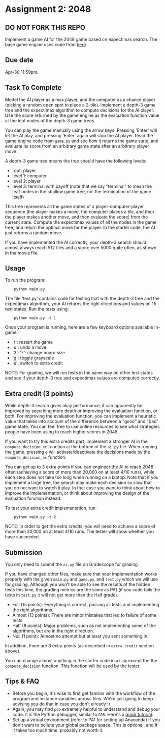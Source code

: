 Assignment 2: 2048
=========
DO NOT FORK THIS REPO
----
Implement a game AI for the 2048 game based on expectimax search. The base game engine uses code from [here](https://gist.github.com/lewisjdeane/752eeba4635b479f8bb2). 

Due date
-----
Apr-30 11:59pm. 

Task To Complete
-----
Model the AI player as a max player, and the computer as a chance player (picking a random open spot to place a 2-tile). Implement a depth-3 game tree and the expectimax algorithm to compute decisions for the AI player. Use the score returned by the game engine as the evaluation function value at the leaf nodes of the depth-3 game trees. 

You can play the game manually using the arrow keys. Pressing 'Enter' will let the AI play, and pressing 'Enter' again will stop the AI player. Read the game engine code from `game.py` and see how it returns the game state, and evaluate its score from an arbitrary game state after an arbitrary player move. 

A depth-3 game tree means the tree should have the following levels: 

- root: player
- level 1: computer 
- level 2: player
- level 3: terminal with payoff (note that we say "terminal" to mean the leaf nodes in the shallow game tree, not the termination of the game itself)

This tree represents all the game states of a player-computer-player sequence (the player makes a move, the computer places a tile, and then the player makes another move, and then evaluate the score) from the current state. Compute the expectimax values of all the nodes in the game tree, and return the optimal move for the player. In the starter code, the AI just returns a random move.

If you have implemented the AI correctly, your depth-3 search should almost always reach 512 tiles and a score over 5000 quite often, as shown in the movie file. 

Usage
-----
To run the program:
```
    python main.py
```

The file 'test.py' contains code for testing that with the depth-3 tree and the expectimax algorithm, your AI returns the right directions and values on 15 test states. Run the tests using:
```
    python main.py -t 1
```

Once your program is running, here are a few keyboard options available in-game:
- 'r': restart the game
- 'u': undo a move
- '3'-'7': change board size
- 'g': toggle grayscale
- 'e': switch to extra credit

NOTE: For grading, we will run tests in the same way on other test states and see if your depth-3 tree and expectimax values are computed correctly. 

Extra credit (3 points)
------
While depth-3 search gives okay performance, it can apparently be improved by searching more depth or improving the evaluation function, or both. For improving the evaluation function, you can implement a heuristic value that takes into account of the difference between a "good" and "bad" game state. You can feel free to use online resources to see what strategies people have been using to reach higher scores in 2048. 

If you want to try this extra credits part, implement a stronger AI in the `compute_decision_ec` function at the bottom of the `ai.py` file. When running the game, pressing `e` will activate/deactivate the decisions made by the `compute_decision_ec` function. 

You can get up to 3 extra points if you can engineer the AI to reach 2048 often (achieving a score of more than 20,000 on at least 4/10 runs), while each step does not take too long when running on a laptop. Note that if you implement a large tree, the search may make each decision so slow that you do not want to watch it play. In that case you want to think about how to improve the implementation, or think about improving the design of the evaluation function instead. 

To test your extra credit implementation, run:

```
    python main.py -t 2
```

NOTE: In order to get the extra credits, you will need to achieve a score of more than 20,000 on at least 4/10 runs. The tester will show whether you have succeeded. 

Submission
----
You only need to submit the `ai.py` file on Gradescope for grading. 

If you have changed other files, make sure that your implementation works properly with the given `main.py` and `game.py`, and `test.py` which we will use for grading. Although you won't be able to see the results of the hidden tests this time, the grading metrics are the same as PA1 (if you code fails the tests in `test.py` it will not get more than the Half grade). 
- Full (15 points): Everything is correct, passing all tests and implementing the right algorithms.
- Almost (13 points): There are minor mistakes that led to failure of some tests. 
- Half (8 points): Major problems, such as not implementing some of the algorithms, but are in the right direction. 
- Null (1 point): Almost no attempt but at least you sent something in. 

In addition, there are 3 extra points (as described in `extra credit` section above).

You can change almost anything in the starter code in `ai.py` except the the `compute_decision` function. This function will be used by the tester. 


Tips & FAQ
-----
- Before you begin, it's wise to first get familiar with the workflow of the program and instance variables across files. We're just going to keep advising you do that in case you don't already :)
- Again, you may find `pdb` extremely helpful to understand and debug your code. It is the Python debugger, similar to `GDB`. Here's a [quick tutorial](https://www.youtube.com/watch?v=VQjCx3P89yk&ab_channel=TutorialEdge).
- Set up a virtual environment (refer to PA1 for setting up Anaconda) if you don't want to pollute your global package space. This is optional, and if it takes too much time, probably not worth it.
